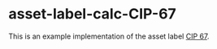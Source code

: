# asset-label-calc-CIP-67
This is an example implementation of the asset label [CIP 67](https://github.com/cardano-foundation/CIPs/pull/298]).
